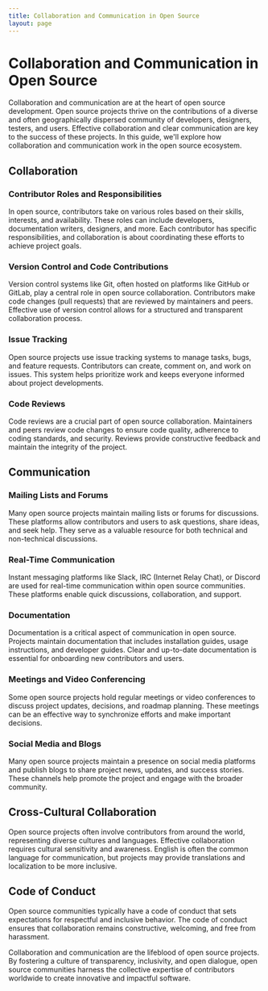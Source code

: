 ```yaml
---
title: Collaboration and Communication in Open Source
layout: page
--- 
```

# Collaboration and Communication in Open Source

Collaboration and communication are at the heart of open source development. Open source projects thrive on the contributions of a diverse and often geographically dispersed community of developers, designers, testers, and users. Effective collaboration and clear communication are key to the success of these projects. In this guide, we'll explore how collaboration and communication work in the open source ecosystem.

## Collaboration

### Contributor Roles and Responsibilities

In open source, contributors take on various roles based on their skills, interests, and availability. These roles can include developers, documentation writers, designers, and more. Each contributor has specific responsibilities, and collaboration is about coordinating these efforts to achieve project goals.

### Version Control and Code Contributions

Version control systems like Git, often hosted on platforms like GitHub or GitLab, play a central role in open source collaboration. Contributors make code changes (pull requests) that are reviewed by maintainers and peers. Effective use of version control allows for a structured and transparent collaboration process.

### Issue Tracking

Open source projects use issue tracking systems to manage tasks, bugs, and feature requests. Contributors can create, comment on, and work on issues. This system helps prioritize work and keeps everyone informed about project developments.

### Code Reviews

Code reviews are a crucial part of open source collaboration. Maintainers and peers review code changes to ensure code quality, adherence to coding standards, and security. Reviews provide constructive feedback and maintain the integrity of the project.

## Communication

### Mailing Lists and Forums

Many open source projects maintain mailing lists or forums for discussions. These platforms allow contributors and users to ask questions, share ideas, and seek help. They serve as a valuable resource for both technical and non-technical discussions.

### Real-Time Communication

Instant messaging platforms like Slack, IRC (Internet Relay Chat), or Discord are used for real-time communication within open source communities. These platforms enable quick discussions, collaboration, and support.

### Documentation

Documentation is a critical aspect of communication in open source. Projects maintain documentation that includes installation guides, usage instructions, and developer guides. Clear and up-to-date documentation is essential for onboarding new contributors and users.

### Meetings and Video Conferencing

Some open source projects hold regular meetings or video conferences to discuss project updates, decisions, and roadmap planning. These meetings can be an effective way to synchronize efforts and make important decisions.

### Social Media and Blogs

Many open source projects maintain a presence on social media platforms and publish blogs to share project news, updates, and success stories. These channels help promote the project and engage with the broader community.

## Cross-Cultural Collaboration

Open source projects often involve contributors from around the world, representing diverse cultures and languages. Effective collaboration requires cultural sensitivity and awareness. English is often the common language for communication, but projects may provide translations and localization to be more inclusive.

## Code of Conduct

Open source communities typically have a code of conduct that sets expectations for respectful and inclusive behavior. The code of conduct ensures that collaboration remains constructive, welcoming, and free from harassment.

Collaboration and communication are the lifeblood of open source projects. By fostering a culture of transparency, inclusivity, and open dialogue, open source communities harness the collective expertise of contributors worldwide to create innovative and impactful software.
